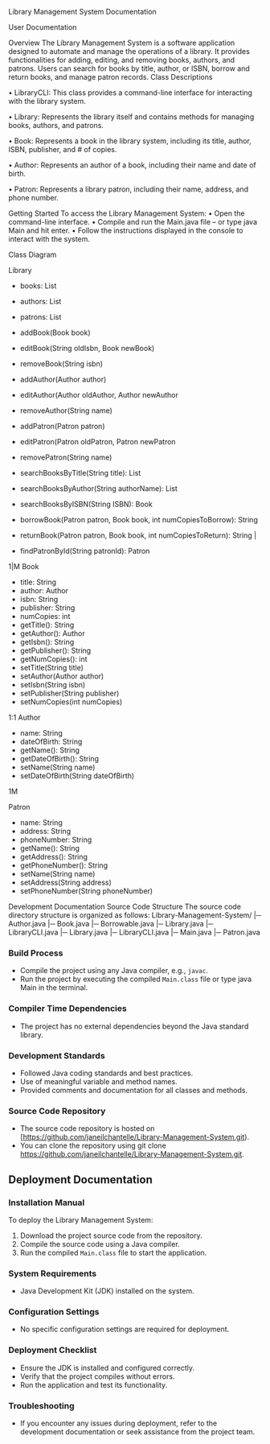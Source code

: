 Library Management System Documentation

User Documentation

Overview
The Library Management System is a software application designed to automate and manage the operations of a library. It provides functionalities for adding, editing, and removing books, authors, and patrons. Users can search for books by title, author, or ISBN, borrow and return books, and manage patron records.
Class Descriptions

•	LibraryCLI: This class provides a command-line interface for interacting with the library system.

•	Library: Represents the library itself and contains methods for managing books, authors, and patrons.

•	Book: Represents a book in the library system, including its title, author, ISBN, publisher, and # of copies.

•	Author: Represents an author of a book, including their name and date of birth.

•	Patron: Represents a library patron, including their name, address, and phone number.


Getting Started
To access the Library Management System:
•		Open the command-line interface.
•		Compile and run the Main.java file – or type java Main and hit enter.
•		Follow the instructions displayed in the console to interact with the system.



Class Diagram

Library

- books: List<Book>                    
- authors: List<Author>                
- patrons: List<Patron>     
           

- addBook(Book book)                   
- editBook(String oldIsbn, Book newBook) 
- removeBook(String isbn)               
- addAuthor(Author author)             
- editAuthor(Author oldAuthor, Author newAuthor
- removeAuthor(String name)            
- addPatron(Patron patron)             
- editPatron(Patron oldPatron, Patron newPatron
- removePatron(String name)        
- searchBooksByTitle(String title): List<Book> 
- searchBooksByAuthor(String authorName):   List<Book> 
- searchBooksByISBN(String ISBN): Book 
- borrowBook(Patron patron, Book book, int numCopiesToBorrow): String 
- returnBook(Patron patron, Book book, int numCopiesToReturn): String |
- findPatronById(String patronId): Patron 


1|M
Book
- title: String                        
- author: Author                       
- isbn: String                         
- publisher: String                    
- numCopies: int                       
 - getTitle(): String
- getAuthor(): Author                  
- getIsbn(): String                    
 - getPublisher(): String               
- getNumCopies(): int                  
- setTitle(String title)               
- setAuthor(Author author)             
- setIsbn(String isbn)                 
- setPublisher(String publisher)       
- setNumCopies(int numCopies)          


1:1
Author
- name: String                         
- dateOfBirth: String                  
- getName(): String                    
- getDateOfBirth(): String             
- setName(String name)                 
- setDateOfBirth(String dateOfBirth)   


1M


Patron
- name: String                         
- address: String                      
- phoneNumber: String                  
- getName(): String                    
- getAddress(): String                 
- getPhoneNumber(): String
- setName(String name)
- setAddress(String address)
- setPhoneNumber(String phoneNumber)


Development Documentation
Source Code Structure
The source code directory structure is organized as follows:
Library-Management-System/
    |─ Author.java
    |─ Book.java
    |─ Borrowable.java
    |─ Library.java
    |─ LibraryCLI.java
    |─ Library.java
    |─ LibraryCLI.java
    |─ Main.java
    |─ Patron.java

    
### Build Process
- Compile the project using any Java compiler, e.g., `javac`.
- Run the project by executing the compiled `Main.class` file or type java Main in the terminal.

### Compiler Time Dependencies
- The project has no external dependencies beyond the Java standard library.

### Development Standards
- Followed Java coding standards and best practices.
- Use of meaningful variable and method names.
- Provided comments and documentation for all classes and methods.


### Source Code Repository
- The source code repository is hosted on [https://github.com/janeilchantelle/Library-Management-System.git).
- You can clone the repository using git clone https://github.com/janeilchantelle/Library-Management-System.git.

## Deployment Documentation

### Installation Manual
To deploy the Library Management System:
1. Download the project source code from the repository.
2. Compile the source code using a Java compiler.
3. Run the compiled `Main.class` file to start the application.

### System Requirements
- Java Development Kit (JDK) installed on the system.

### Configuration Settings
- No specific configuration settings are required for deployment.

### Deployment Checklist
- Ensure the JDK is installed and configured correctly.
- Verify that the project compiles without errors.
- Run the application and test its functionality.

### Troubleshooting
- If you encounter any issues during deployment, refer to the development documentation or seek assistance from the project team.

